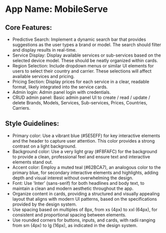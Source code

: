 # **App Name**: MobileServe

## Core Features:

- Predictive Search: Implement a dynamic search bar that provides suggestions as the user types a brand or model. The search should filter and display results in real-time.
- Service Display: Display available services or sub-services based on the selected device model. These should be neatly organized within cards.
- Region Selection: Include dropdown menus or similar UI elements for users to select their country and carrier. These selections will affect available services and pricing.
- Pricing Section: Display prices for each service in a clear, readable format, likely integrated into the service cards.
- Admin login: Admin panel login with credentials.
- CRUD admin panel: Basic admin panel UI to create / read / update / delete Brands, Models, Services, Sub-services, Prices, Countries, Carriers.

## Style Guidelines:

- Primary color: Use a vibrant blue (#5E5EFF) for key interactive elements and the header to capture user attention. This color provides a strong contrast on a light background.
- Background color: Use a very light gray (#F8FAFC) for the background to provide a clean, professional feel and ensure text and interactive elements stand out.
- Accent color: Employ a muted teal (#62BCA7), an analogous color to the primary blue, for secondary interactive elements and highlights, adding depth and visual interest without overwhelming the design.
- Font: Use 'Inter' (sans-serif) for both headlines and body text, to maintain a clean and modern aesthetic throughout the app.
- Organize content in cards, providing a structured and visually appealing layout that aligns with modern UI patterns, based on the specifications provided by the design system.
- Use spacing based on multiples of 8px, from xs (4px) to xxl (64px), for consistent and proportional spacing between elements.
- Use rounded corners for buttons, inputs, and cards, with radii ranging from sm (4px) to lg (16px), as indicated in the design system.